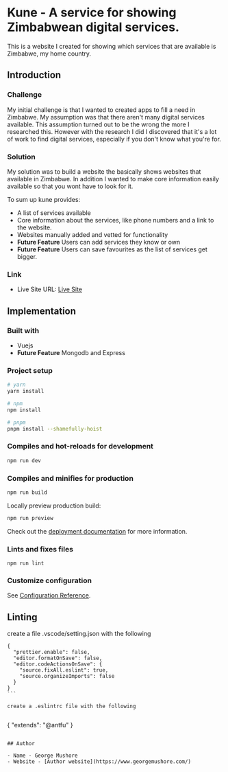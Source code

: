 # Kune - A service for showing Zimbabwean digital services. 

This is a website I created for showing which services that are available is Zimbabwe, my home country. 

## Introduction 

### Challenge

My initial challenge is that I wanted to created apps to fill a need in Zimbabwe. My assumption was that there aren't many digital services available. This assumption turned out to be the wrong the more I researched this.  However with the research I did I discovered that it's a lot of work to find digital services, especially if you don't know what you're for. 

### Solution

My solution was to build a website the basically shows websites that  available in Zimbabwe. In addition I wanted to make core information easily available so that you wont have to look for it. 

To sum up kune provides:

- A list of services available
- Core information about the services, like phone numbers and a link to the website. 
- Websites manually added and vetted for functionality
- **Future Feature** Users can add services they know or own
- **Future Feature** Users can save favourites as the list of services get bigger. 

### Link
- Live Site URL: [Live Site ](https://kune.co.zw)

## Implementation

### Built with
- Vuejs
- **Future Feature** Mongodb and Express


### Project setup

```bash
# yarn
yarn install

# npm
npm install

# pnpm
pnpm install --shamefully-hoist
```

### Compiles and hot-reloads for development
```bash
npm run dev
```

### Compiles and minifies for production
```bash
npm run build
```

Locally preview production build:

```bash
npm run preview
```
Check out the [deployment documentation](https://nuxt.com/docs/getting-started/deployment) for more information.
### Lints and fixes files
```
npm run lint
```

### Customize configuration
See [Configuration Reference](https://cli.vuejs.org/config/).



## Linting 
create a file .vscode/setting.json with the following

````
{
  "prettier.enable": false,
  "editor.formatOnSave": false,
  "editor.codeActionsOnSave": {
    "source.fixAll.eslint": true,
    "source.organizeImports": false
  }
}
```

create a .eslintrc file with the following


````
{
	"extends": "@antfu"
}
```

## Author

- Name - George Mushore
- Website - [Author website](https://www.georgemushore.com/)
